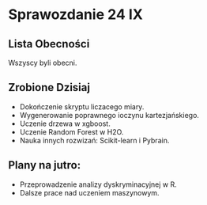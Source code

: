 Sprawozdanie 24 IX
==================

Lista Obecności
---------------

Wszyscy byli obecni.

Zrobione Dzisiaj
----------------
* Dokończenie skryptu liczacego miary.
* Wygenerowanie poprawnego ioczynu kartezjańskiego.
* Uczenie drzewa w xgboost.
* Uczenie Random Forest w H2O.
* Nauka innych rozwizań: Scikit-learn i Pybrain.

Plany na jutro:
----------------

* Przeprowadzenie analizy dyskryminacyjnej w R.
* Dalsze prace nad uczeniem maszynowym.
